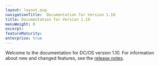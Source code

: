 ```yaml
---
layout: layout.pug
navigationTitle:  Documentation for Version 1.10
title: Documentation for Version 1.10
menuWeight: 0
excerpt:
featureMaturity:
enterprise: true
---
```


Welcome to the documentation for DC/OS version 1.10. For information about new and changed features, see the [release notes](/docs/1.10/release-notes/).
